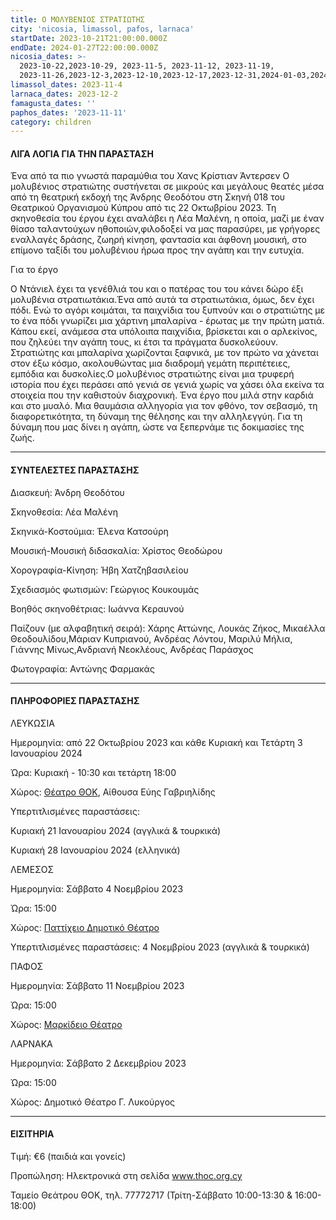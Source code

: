 ```yaml
---
title: Ο ΜΟΛΥΒΕΝΙΟΣ ΣΤΡΑΤΙΩΤΗΣ
city: 'nicosia, limassol, pafos, larnaca'
startDate: 2023-10-21T21:00:00.000Z
endDate: 2024-01-27T22:00:00.000Z
nicosia_dates: >-
  2023-10-22,2023-10-29, 2023-11-5, 2023-11-12, 2023-11-19,
  2023-11-26,2023-12-3,2023-12-10,2023-12-17,2023-12-31,2024-01-03,2024-01-7,2024-01-14,2024-01-21,2021-01-28
limassol_dates: 2023-11-4
larnaca_dates: 2023-12-2
famagusta_dates: ''
paphos_dates: '2023-11-11'
category: children
---
```


#### ΛΙΓΑ ΛΟΓΙΑ ΓΙΑ ΤΗΝ ΠΑΡΑΣΤΑΣΗ

Ένα από τα πιο γνωστά παραμύθια του Χανς Κρίστιαν Άντερσεν	Ο μολυβένιος στρατιώτης συστήνεται σε μικρούς και μεγάλους θεατές μέσα από τη θεατρική εκδοχή της Άνδρης Θεοδότου στη Σκηνή 018 του Θεατρικού Οργανισμού Κύπρου από τις 22 Οκτωβρίου 2023. Τη σκηνοθεσία του έργου έχει αναλάβει η Λέα Μαλένη, η οποία, μαζί με έναν θίασο ταλαντούχων ηθοποιών,φιλοδοξεί να μας παρασύρει, με γρήγορες εναλλαγές δράσης, ζωηρή κίνηση, φαντασία και άφθονη μουσική, στο επίμονο ταξίδι του μολυβένιου ήρωα προς την αγάπη και την ευτυχία.

Για το έργο

Ο Ντάνιελ έχει τα γενέθλιά του και ο πατέρας του του κάνει δώρο έξι μολυβένια στρατιωτάκια.Ένα από αυτά τα στρατιωτάκια, όμως, δεν έχει πόδι. Ενώ το αγόρι κοιμάται, τα παιχνίδια του ξυπνούν και ο στρατιώτης με το ένα πόδι γνωρίζει μια χάρτινη μπαλαρίνα - έρωτας με την πρώτη ματιά. Κάπου εκεί, ανάμεσα στα υπόλοιπα παιχνίδια, βρίσκεται και ο αρλεκίνος, που ζηλεύει την αγάπη τους, κι έτσι τα πράγματα	δυσκολεύουν.	Στρατιώτης	και μπαλαρίνα χωρίζονται ξαφνικά, με τον πρώτο να χάνεται στον έξω κόσμο, ακολουθώντας μια διαδρομή γεμάτη περιπέτειες, εμπόδια και δυσκολίες.Ο μολυβένιος στρατιώτης	είναι μια τρυφερή ιστορία που έχει περάσει από γενιά σε γενιά χωρίς να χάσει όλα εκείνα τα στοιχεία που την καθιστούν διαχρονική. Ένα έργο που μιλά στην καρδιά και στο μυαλό. Μια θαυμάσια αλληγορία για τον φθόνο, τον σεβασμό, τη διαφορετικότητα, τη δύναμη της θέλησης και την αλληλεγγύη. Για τη δύναμη που μας δίνει η αγάπη, ώστε να ξεπερνάμε τις δοκιμασίες της ζωής.

***

#### ΣΥΝΤΕΛΕΣΤΕΣ ΠΑΡΑΣΤΑΣΗΣ

Διασκευή:	Άνδρη Θεοδότου

Σκηνοθεσία:	Λέα Μαλένη

Σκηνικά-Κοστούμια:	Έλενα Κατσούρη

Μουσική-Μουσική διδασκαλία:	Χρίστος Θεοδώρου

Χορογραφία-Κίνηση:	Ήβη Χατζηβασιλείου

Σχεδιασμός φωτισμών:	Γεώργιος Κουκουμάς

Βοηθός σκηνοθέτριας:	Ιωάννα Κεραυνού

Παίζουν (με αλφαβητική σειρά):	Χάρης Αττώνης, Λουκάς Ζήκος, Μικαέλλα Θεοδουλίδου,Μάριαν Κυπριανού, Ανδρέας Λόντου, Μαριλύ Μήλια, Γιάννης Μίνως,Ανδριανή Νεοκλέους, Ανδρέας Παράσχος

Φωτογραφία: Αντώνης Φαρμακάς

***

#### ΠΛΗΡΟΦΟΡΙΕΣ ΠΑΡΑΣΤΑΣΗΣ

ΛΕΥΚΩΣΙΑ

Ημερομηνία: από 22 Οκτωβρίου 2023	και κάθε Κυριακή και Τετάρτη 3 Ιανουαρίου 2024

Ώρα: Κυριακή - 10:30 και τετάρτη 18:00

Χώρος: [Θέατρο ΘΟΚ](https://www.google.com/maps/place/State+Theater,+Grigori+Afxentiou,+Nicosia+1096,+Cyprus/@35.1682568,33.3530665,17z/data=!3m1!4b1!4m6!3m5!1s0x14de1756bf83f1f3:0x706bab4469a66f22!8m2!3d35.1683683!4d33.3554532!16s%2Fg%2F11bvtgm093?entry=ttu),	Αίθουσα Εύης Γαβριηλίδης

Υπερτιτλισμένες παραστάσεις:

Κυριακή 21 Ιανουαρίου 2024 (αγγλικά & τουρκικά)

Κυριακή 28 Ιανουαρίου 2024	(ελληνικά)

ΛΕΜΕΣΟΣ

Ημερομηνία: Σάββατο 4 Νοεμβρίου 2023

Ώρα: 15:00

Χώρος: [Παττίχειο Δημοτικό Θέατρο](https://www.google.com/maps/place/Patichion+Municipal+Theatre,+Agias+Zonis+2,+Limassol,+Cyprus/@34.6812699,33.0389611,17z/data=!3m1!4b1!4m6!3m5!1s0x14e7330f8b4700ed:0xd66d4f231f490bbb!8m2!3d34.6813016!4d33.0438594!16s%2Fg%2F11bvthpbkr?entry=ttu)

Υπερτιτλισμένες παραστάσεις:  4 Νοεμβρίου 2023 (αγγλικά & τουρκικά)

ΠΑΦΟΣ

Ημερομηνία: Σάββατο 11 Νοεμβρίου 2023

Ώρα: 15:00

Χώρος: [Μαρκίδειο Θέατρο](https://www.google.com/maps/place/Markideio+Theatre/@34.7781642,32.4206585,17z/data=!3m1!4b1!4m6!3m5!1s0x14e706f5450bd66d:0x68a598c2c5136439!8m2!3d34.7781598!4d32.4232334!16s%2Fg%2F1tf4_3gh?entry=ttu)

ΛΑΡΝΑΚΑ

Ημερομηνία: Σάββατο 2 Δεκεμβρίου 2023

Ώρα: 15:00

Χώρος: Δημοτικό Θέατρο Γ. Λυκούργος

***

#### ΕΙΣΙΤΗΡΙΑ

Τιμή: €6 (παιδιά και γονείς)

Προπώληση: Ηλεκτρονικά στη σελίδα	www.thoc.org.cy 

Ταμείο Θεάτρου ΘΟΚ, τηλ. 77772717 (Τρίτη-Σάββατο 10:00-13:30 & 16:00-18:00)
